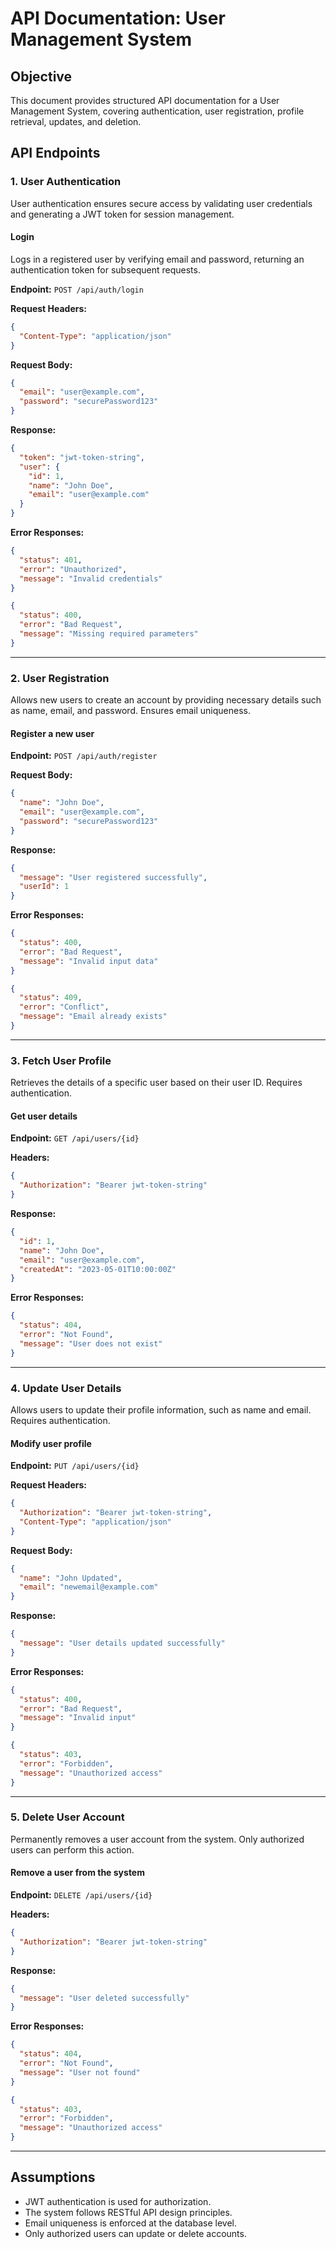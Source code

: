 
# API Documentation: User Management System

## Objective
This document provides structured API documentation for a User Management System, covering authentication, user registration, profile retrieval, updates, and deletion.

## API Endpoints

### 1. User Authentication
User authentication ensures secure access by validating user credentials and generating a JWT token for session management.

#### Login
Logs in a registered user by verifying email and password, returning an authentication token for subsequent requests.

**Endpoint:** `POST /api/auth/login`

**Request Headers:**
```json
{
  "Content-Type": "application/json"
}
```

**Request Body:**
```json
{
  "email": "user@example.com",
  "password": "securePassword123"
}
```

**Response:**
```json
{
  "token": "jwt-token-string",
  "user": {
    "id": 1,
    "name": "John Doe",
    "email": "user@example.com"
  }
}
```

**Error Responses:**
```json
{
  "status": 401,
  "error": "Unauthorized",
  "message": "Invalid credentials"
}
```
```json
{
  "status": 400,
  "error": "Bad Request",
  "message": "Missing required parameters"
}
```

---

### 2. User Registration
Allows new users to create an account by providing necessary details such as name, email, and password. Ensures email uniqueness.

#### Register a new user
**Endpoint:** `POST /api/auth/register`

**Request Body:**
```json
{
  "name": "John Doe",
  "email": "user@example.com",
  "password": "securePassword123"
}
```

**Response:**
```json
{
  "message": "User registered successfully",
  "userId": 1
}
```

**Error Responses:**
```json
{
  "status": 400,
  "error": "Bad Request",
  "message": "Invalid input data"
}
```
```json
{
  "status": 409,
  "error": "Conflict",
  "message": "Email already exists"
}
```

---

### 3. Fetch User Profile
Retrieves the details of a specific user based on their user ID. Requires authentication.

#### Get user details
**Endpoint:** `GET /api/users/{id}`

**Headers:**
```json
{
  "Authorization": "Bearer jwt-token-string"
}
```

**Response:**
```json
{
  "id": 1,
  "name": "John Doe",
  "email": "user@example.com",
  "createdAt": "2023-05-01T10:00:00Z"
}
```

**Error Responses:**
```json
{
  "status": 404,
  "error": "Not Found",
  "message": "User does not exist"
}
```

---

### 4. Update User Details
Allows users to update their profile information, such as name and email. Requires authentication.

#### Modify user profile
**Endpoint:** `PUT /api/users/{id}`

**Request Headers:**
```json
{
  "Authorization": "Bearer jwt-token-string",
  "Content-Type": "application/json"
}
```

**Request Body:**
```json
{
  "name": "John Updated",
  "email": "newemail@example.com"
}
```

**Response:**
```json
{
  "message": "User details updated successfully"
}
```

**Error Responses:**
```json
{
  "status": 400,
  "error": "Bad Request",
  "message": "Invalid input"
}
```
```json
{
  "status": 403,
  "error": "Forbidden",
  "message": "Unauthorized access"
}
```

---

### 5. Delete User Account
Permanently removes a user account from the system. Only authorized users can perform this action.

#### Remove a user from the system
**Endpoint:** `DELETE /api/users/{id}`

**Headers:**
```json
{
  "Authorization": "Bearer jwt-token-string"
}
```

**Response:**
```json
{
  "message": "User deleted successfully"
}
```

**Error Responses:**
```json
{
  "status": 404,
  "error": "Not Found",
  "message": "User not found"
}
```
```json
{
  "status": 403,
  "error": "Forbidden",
  "message": "Unauthorized access"
}
```

---

## Assumptions
- JWT authentication is used for authorization.
- The system follows RESTful API design principles.
- Email uniqueness is enforced at the database level.
- Only authorized users can update or delete accounts.
